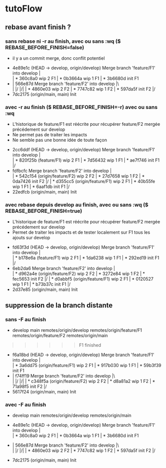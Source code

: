 # tutoFlow

## rebase avant finish ?

### sans rebase ni -r au finish, avec ou sans :wq ($ REBASE_BEFORE_FINISH=false)

- il y a un commit merge, donc conflit potentiel

*   4e89e1c (HEAD -> develop, origin/develop) Merge branch 'feature/F1' into develop
|\
| * 360c8a0 wip 2 F1
| * 0b3664a wip 1 F1
| * 3b6680d init F1
* |   566e87d Merge branch 'feature/F2' into develop
|\ \
| |/
|/|
| * 4860e03 wip 2 F2
| * 7747c82 wip 1 F2
| * 597da5f init F2
|/
* 7dc2175 (origin/main, main) Init

### avec -r au finish ($ REBASE_BEFORE_FINISH=-r) avec ou sans :wq

- L'historique de feature/F1 est réécrite pour récupérer feature/F2 mergée précédement sur
develop
- Ne permet pas de traiter les impacts
- Ne semble pas une bonne idée de toute façon

*   2cc6ddf (HEAD -> develop, origin/develop) Merge branch 'feature/F1' into develop
|\
| * 820f25b (feature/F1) wip 2 F1
| * 7d56432 wip 1 F1
| * ae7f746 init F1
|/
*   fdfbcfc Merge branch 'feature/F2' into develop
|\
| * 542c154 (origin/feature/F2) wip 2 F2
| * 27d7658 wip 1 F2
| * 0da7426 init F2
|/
| * d355cc5 (origin/feature/F1) wip 2 F1
| * 40b55fe wip 1 F1
| * 6aaf1db init F1
|/
* 22edfcb (origin/main, main) Init

### avec rebase depuis develop au finish, avec ou sans :wq ($ REBASE_BEFORE_FINISH=true)

- L'historique de feature/F1 est réécrite pour récupérer feature/F2 mergée précédement sur
develop
- Permet de traiter les impacts et de tester localement sur F1 tous les ajouts sur develop

*   fd63f3d (HEAD -> develop, origin/develop) Merge branch 'feature/F1' into develop
|\
| * b178e6a (feature/F1) wip 2 F1
| * 1da6238 wip 1 F1
| * 292ed19 init F1
|/
*   6eb2da6 Merge branch 'feature/F2' into develop
|\
| * d962a4e (origin/feature/F2) wip 2 F2
| * 3272e84 wip 1 F2
| * fec5653 init F2
|/
| * d0abbf5 (origin/feature/F1) wip 2 F1
| * 0120527 wip 1 F1
| * b73b37c init F1
|/
* 2d37e85 (origin/main, main) Init

## suppression de la branch distante

### sans -F au finish

* develop
  main
  remotes/origin/develop
  remotes/origin/feature/F1
  remotes/origin/feature/F2
  remotes/origin/main

>>>>>> F1 finished

*   f6a18bd (HEAD -> develop, origin/develop) Merge branch 'feature/F1' into develop
|\
| * 3a6dd75 (origin/feature/F1) wip 2 F1
| * 917b030 wip 1 F1
| * 59b3f39 init F1
* |   f74ff19 Merge branch 'feature/F2' into develop
|\ \
| |/
|/|
| * c348f5a (origin/feature/F2) wip 2 F2
| * d8a81a2 wip 1 F2
| * 71a98f5 init F2
|/
* 5617f24 (origin/main, main) Init

### avec -F au finish

* develop
  main
  remotes/origin/develop
  remotes/origin/main

*   4e89e1c (HEAD -> develop, origin/develop) Merge branch 'feature/F1' into develop
|\
| * 360c8a0 wip 2 F1
| * 0b3664a wip 1 F1
| * 3b6680d init F1
* |   566e87d Merge branch 'feature/F2' into develop
|\ \
| |/
|/|
| * 4860e03 wip 2 F2
| * 7747c82 wip 1 F2
| * 597da5f init F2
|/
* 7dc2175 (origin/main, main) Init
